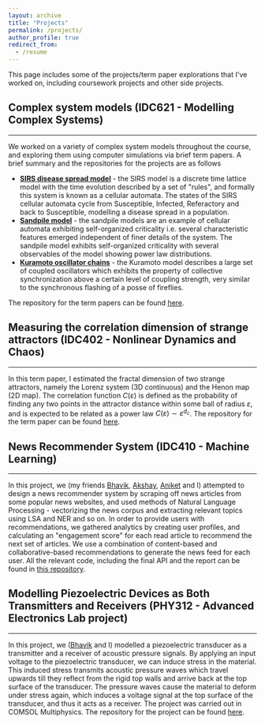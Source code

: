 ```yaml
---
layout: archive
title: "Projects"
permalink: /projects/
author_profile: true
redirect_from:
  - /resume
---
```


This page includes some of the projects/term paper explorations that I've worked on, including coursework projects and other side projects.

## Complex system models (IDC621 - Modelling Complex Systems) 
-----
We worked on a variety of complex system models throughout the course, and exploring them using computer simulations via brief term papers. A brief summary and the repositories for the projects are as follows
* [**SIRS disease spread model**](https://github.com/kunal1729verma/idc621-modelling_complex_systems/tree/master/SIRS) - the SIRS model is a discrete time lattice model with the time evolution described by a set of "rules", and formally this system is known as a cellular automata. The states of the SIRS cellular automata cycle from Susceptible, Infected, Referactory and back to Susceptible, modelling a disease spread in a population.
* [**Sandpile model**](https://github.com/kunal1729verma/idc621-modelling_complex_systems/tree/master/Sandpile) - the sandpile models are an example of cellular automata exhibiting self-organized criticality i.e. several characteristic features emerged independent of finer details of the system. The sandpile model exhibits self-organized criticality with several observables of the model showing power law distributions.
* [**Kuramoto oscillator chains**](https://github.com/kunal1729verma/idc621-modelling_complex_systems/tree/master/Kuramoto) - the Kuramoto model describes a large set of coupled oscillators which exhibits the property of collective synchronization above a certain level of coupling strength, very similar to the synchronous flashing of a posse of fireflies.<br>

The repository for the term papers can be found [here](https://github.com/kunal1729verma/idc621-modelling_complex_systems).

## Measuring the correlation dimension of strange attractors (IDC402 - Nonlinear Dynamics and Chaos)
-----
In this term paper, I estimated the fractal dimension of two strange attractors, namely the Lorenz system (3D continuous) and the Henon map (2D map). The correlation function $C(\varepsilon)$ is defined as the probability of finding any two points in the attractor distance within some ball of radius $\varepsilon$, and is expected to be related as a power law $C(\varepsilon) \sim \varepsilon^{d_c}$. The repository for the term paper can be found [here](https://github.com/kunal1729verma/idc402-nonlinear_dynamics_and_chaos).

## News Recommender System (IDC410 - Machine Learning) 
-----
In this project, we (my friends [Bhavik](https://github.com/bhavikorange), [Akshay](https://github.com/20akshay00), [Aniket](https://github.com/aniket-sharma-768) and I) attempted to design a news recommender system by scraping off news articles from some popular news websites, and used methods of Natural Language Processing - vectorizing the news corpus and extracting relevant topics using LSA and NER and so on. In order to provide users with recommendations, we gathered analytics by creating user profiles, and calculating an "engagement score" for each read article to recommend the next set of articles. We use a combination of content-based and collaborative-based recommendations to generate the news feed for each user. All the relevant code, including the final API and the report can be found in [this repository](https://github.com/20akshay00/News-Recommender-System).

## Modelling Piezoelectric Devices as Both Transmitters and Receivers (PHY312 - Advanced Electronics Lab project)
-----
In this project, we ([Bhavik](https://github.com/bhavikorange) and I) modelled a piezoelectric transducer as a transmitter and a receiver of acoustic pressure signals. By applying an input voltage to the piezoelectric transducer, we can induce stress in the material. This induced stress transmits acoustic pressure waves which travel upwards till they reflect from the rigid top walls and arrive back at the top surface of the transducer. The pressure waves cause the material to deform under stress again, which induces a voltage signal at the top surface of the transducer, and thus it acts as a receiver. The project was carried out in COMSOL Multiphysics. The repository for the project can be found [here](https://github.com/kunal1729verma/phy312-electronics_lab_project).